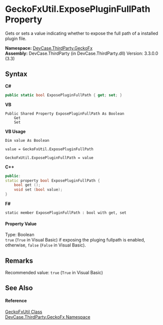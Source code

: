 # GeckoFxUtil.ExposePluginFullPath Property 
 

Gets or sets a value indicating whether to expose the full path of a installed plugin file.

**Namespace:**&nbsp;<a href="N_DevCase_ThirdParty_GeckoFx">DevCase.ThirdParty.GeckoFx</a><br />**Assembly:**&nbsp;DevCase.ThirdParty (in DevCase.ThirdParty.dll) Version: 3.3.0.0 (3.3)

## Syntax

**C#**<br />
``` C#
public static bool ExposePluginFullPath { get; set; }
```

**VB**<br />
``` VB
Public Shared Property ExposePluginFullPath As Boolean
	Get
	Set
```

**VB Usage**<br />
``` VB Usage
Dim value As Boolean

value = GeckoFxUtil.ExposePluginFullPath

GeckoFxUtil.ExposePluginFullPath = value
```

**C++**<br />
``` C++
public:
static property bool ExposePluginFullPath {
	bool get ();
	void set (bool value);
}
```

**F#**<br />
``` F#
static member ExposePluginFullPath : bool with get, set

```


#### Property Value
Type: Boolean<br />`true` (`True` in Visual Basic) if exposing the pluging fullpath is enabled, otherwise, `false` (`False` in Visual Basic).

## Remarks
Recommended value: `true` (`True` in Visual Basic)

## See Also


#### Reference
<a href="T_DevCase_ThirdParty_GeckoFx_GeckoFxUtil">GeckoFxUtil Class</a><br /><a href="N_DevCase_ThirdParty_GeckoFx">DevCase.ThirdParty.GeckoFx Namespace</a><br />